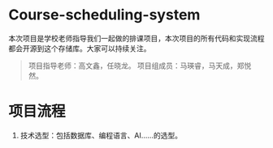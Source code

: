 # Course-scheduling-system
本次项目是学校老师指导我们一起做的排课项目，本次项目的所有代码和实现流程都会开源到这个存储库。大家可以持续关注。

>项目指导老师：高文鑫，任晓龙。
>项目组成员：马瑛睿，马天成，郑悦然。

# 项目流程
1. 技术选型：包括数据库、编程语言、AI……的选型。
